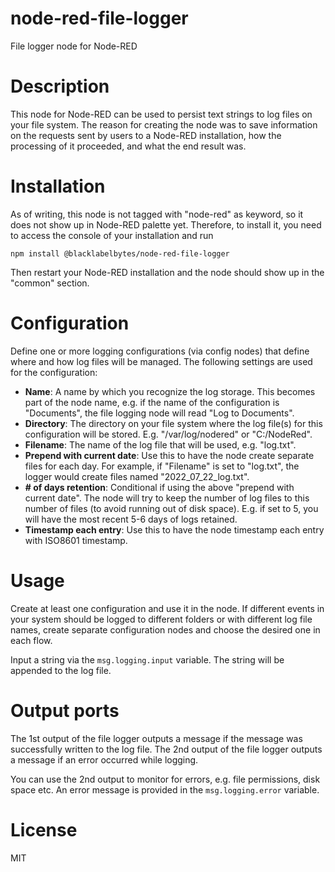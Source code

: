 # node-red-file-logger
File logger node for Node-RED

# Description
This node for Node-RED can be used to persist text strings to log files on your file system. The reason for creating the node was to save information on the requests sent by users to a Node-RED installation, how the processing of it proceeded, and what the end result was.

# Installation

As of writing, this node is not tagged with "node-red" as keyword, so it does not show up in Node-RED palette yet. Therefore, to install it, you need to access the console of your installation and run

`npm install @blacklabelbytes/node-red-file-logger`

Then restart your Node-RED installation and the node should show up in the "common" section.

# Configuration
Define one or more logging configurations (via config nodes) that define where and how log files will be managed. The following settings are used for the configuration:

- **Name**: A name by which you recognize the log storage. This becomes part of the node name, e.g. if the name of the configuration is "Documents", the file logging node will read "Log to Documents".
- **Directory**: The directory on your file system where the log file(s) for this configuration will be stored. E.g. "/var/log/nodered" or "C:/NodeRed".
- **Filename**: The name of the log file that will be used, e.g. "log.txt".
- **Prepend with current date**: Use this to have the node create separate files for each day. For example, if "Filename" is set to "log.txt", the logger would create files named "2022_07_22_log.txt".
- **# of days retention**: Conditional if using the above "prepend with current date". The node will try to keep the number of log files to this number of files (to avoid running out of disk space). E.g. if set to 5, you will have the most recent 5-6 days of logs retained.
- **Timestamp each entry**: Use this to have the node timestamp each entry with ISO8601 timestamp.

# Usage
Create at least one configuration and use it in the node. If different events in your system should be logged to different folders or with different log file names, create separate configuration nodes and choose the desired one in each flow.

Input a string via the `msg.logging.input` variable. The string will be appended to the log file.

# Output ports
The 1st output of the file logger outputs a message if the message was successfully written to the log file. The 2nd output of the file logger outputs a message if an error occurred while logging.

You can use the 2nd output to monitor for errors, e.g. file permissions, disk space etc. An error message is provided in the `msg.logging.error` variable.

# License
MIT
